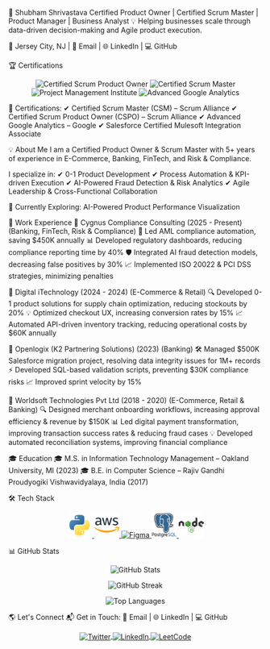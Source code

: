 🚀 Shubham Shrivastava
Certified Product Owner | Certified Scrum Master | Product Manager | Business Analyst
💡 Helping businesses scale through data-driven decision-making and Agile product execution.

📍 Jersey City, NJ | 📧 Email | 🌐 LinkedIn | 💻 GitHub

🏆 Certifications
<p align="center"> <img src="https://raw.githubusercontent.com/shubhamshrivastava11/shubhamshrivastava11/main/assets/CSPO.png" alt="Certified Scrum Product Owner" height="100"/> <img src="https://raw.githubusercontent.com/shubhamshrivastava11/shubhamshrivastava11/main/assets/CSM.png" alt="Certified Scrum Master" height="100"/> <img src="https://raw.githubusercontent.com/shubhamshrivastava11/shubhamshrivastava11/main/assets/PMI.png" alt="Project Management Institute" height="100"/> <img src="https://raw.githubusercontent.com/shubhamshrivastava11/shubhamshrivastava11/main/assets/GoogleAnalytics.png" alt="Advanced Google Analytics" height="100"/> </p>
📜 Certifications:
✔ Certified Scrum Master (CSM) – Scrum Alliance
✔ Certified Scrum Product Owner (CSPO) – Scrum Alliance
✔ Advanced Google Analytics – Google
✔ Salesforce Certified Mulesoft Integration Associate

💡 About Me
I am a Certified Product Owner & Scrum Master with 5+ years of experience in E-Commerce, Banking, FinTech, and Risk & Compliance.

I specialize in:
✔ 0-1 Product Development
✔ Process Automation & KPI-driven Execution
✔ AI-Powered Fraud Detection & Risk Analytics
✔ Agile Leadership & Cross-Functional Collaboration

🎯 Currently Exploring: AI-Powered Product Performance Visualization

📂 Work Experience
🔹 Cygnus Compliance Consulting (2025 - Present) (Banking, FinTech, Risk & Compliance)
🚀 Led AML compliance automation, saving $450K annually
📊 Developed regulatory dashboards, reducing compliance reporting time by 40%
🛡️ Integrated AI fraud detection models, decreasing false positives by 30%
📈 Implemented ISO 20022 & PCI DSS strategies, minimizing penalties

🔹 Digital iTechnology (2024 - 2024) (E-Commerce & Retail)
🔍 Developed 0-1 product solutions for supply chain optimization, reducing stockouts by 20%
💡 Optimized checkout UX, increasing conversion rates by 15%
📈 Automated API-driven inventory tracking, reducing operational costs by $60K annually

🔹 Openlogix (K2 Partnering Solutions) (2023) (Banking)
🛠 Managed $500K Salesforce migration project, resolving data integrity issues for 1M+ records
⚡ Developed SQL-based validation scripts, preventing $30K compliance risks
📈 Improved sprint velocity by 15%

🔹 Worldsoft Technologies Pvt Ltd (2018 - 2020) (E-Commerce, Retail & Banking)
🔍 Designed merchant onboarding workflows, increasing approval efficiency & revenue by $150K
📊 Led digital payment transformation, improving transaction success rates & reducing fraud cases
💡 Developed automated reconciliation systems, improving financial compliance

🎓 Education
🎓 M.S. in Information Technology Management – Oakland University, MI (2023)
🎓 B.E. in Computer Science – Rajiv Gandhi Proudyogiki Vishwavidyalaya, India (2017)

🛠 Tech Stack
<p align="center"> <a href="https://www.python.org" target="_blank"> <img src="https://raw.githubusercontent.com/devicons/devicon/master/icons/python/python-original.svg" alt="Python" width="50" height="50"/> </a> <a href="https://aws.amazon.com" target="_blank"> <img src="https://raw.githubusercontent.com/devicons/devicon/master/icons/amazonwebservices/amazonwebservices-original-wordmark.svg" alt="AWS" width="50" height="50"/> </a> <a href="https://www.figma.com/" target="_blank"> <img src="https://www.vectorlogo.zone/logos/figma/figma-icon.svg" alt="Figma" width="50" height="50"/> </a> <a href="https://www.postgresql.org/" target="_blank"> <img src="https://raw.githubusercontent.com/devicons/devicon/master/icons/postgresql/postgresql-original-wordmark.svg" alt="PostgreSQL" width="50" height="50"/> </a> <a href="https://nodejs.org" target="_blank"> <img src="https://raw.githubusercontent.com/devicons/devicon/master/icons/nodejs/nodejs-original-wordmark.svg" alt="NodeJS" width="50" height="50"/> </a> </p>
📊 GitHub Stats
<p align="center"> <img src="https://github-readme-stats.vercel.app/api?username=shubhamshrivastava11&show_icons=true&theme=tokyonight" alt="GitHub Stats" /> </p> <p align="center"> <img src="https://github-readme-streak-stats.herokuapp.com/?user=shubhamshrivastava11&theme=tokyonight" alt="GitHub Streak" /> </p> <p align="center"> <img src="https://github-readme-stats.vercel.app/api/top-langs?username=shubhamshrivastava11&show_icons=true&theme=tokyonight&layout=compact" alt="Top Languages" /> </p>
🌎 Let's Connect
📬 Get in Touch:
📧 Email | 🌐 LinkedIn | 💻 GitHub

<p align="center"> <a href="https://twitter.com/ishubham11" target="_blank"> <img align="center" src="https://raw.githubusercontent.com/rahuldkjain/github-profile-readme-generator/master/src/images/icons/Social/twitter.svg" alt="Twitter" height="40" width="40" /> </a> <a href="https://linkedin.com/in/shubhamshrivastava11" target="_blank"> <img align="center" src="https://raw.githubusercontent.com/rahuldkjain/github-profile-readme-generator/master/src/images/icons/Social/linked-in-alt.svg" alt="LinkedIn" height="40" width="40" /> </a> <a href="https://www.leetcode.com/shubham11795" target="_blank"> <img align="center" src="https://raw.githubusercontent.com/rahuldkjain/github-profile-readme-generator/master/src/images/icons/Social/leet-code.svg" alt="LeetCode" height="40" width="40" /> </a> </p>
